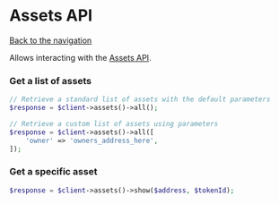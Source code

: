 # Assets API

[Back to the navigation](README.md)

Allows interacting with the [Assets API](https://docs.opensea.io/reference/getting-assets).

### Get a list of assets

```php
// Retrieve a standard list of assets with the default parameters
$response = $client->assets()->all();

// Retrieve a custom list of assets using parameters
$response = $client->assets()->all([
    'owner' => 'owners_address_here',
]);
```

### Get a specific asset

```php
$response = $client->assets()->show($address, $tokenId);
```
